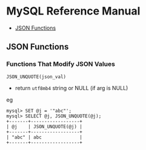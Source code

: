 # MySQL Reference Manual

- [JSON Functions](#json-functions)

## JSON Functions

### Functions That Modify JSON Values

`JSON_UNQUOTE(json_val)`

- return `utf8mb4` string or NULL (if arg is NULL)

eg

```
mysql> SET @j = '"abc"';
mysql> SELECT @j, JSON_UNQUOTE(@j);
+-------+------------------+
| @j    | JSON_UNQUOTE(@j) |
+-------+------------------+
| "abc" | abc              |
+-------+------------------+
```
